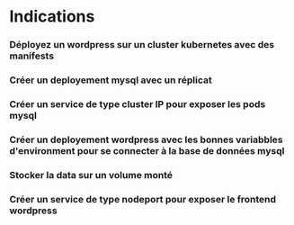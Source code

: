 # Indications
### Déployez un wordpress sur un cluster kubernetes avec des manifests

### Créer un deployement mysql avec un réplicat

### Créer un service de type cluster IP pour exposer les pods mysql

### Créer un deployement wordpress avec les bonnes variabbles d'environment pour se connecter à la base de données mysql

### Stocker la data sur un volume monté

### Créer un service de type nodeport pour exposer le frontend wordpress
